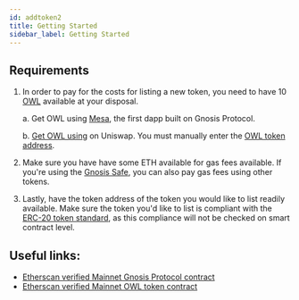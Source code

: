 ```yaml
---
id: addtoken2
title: Getting Started
sidebar_label: Getting Started
---
```


## Requirements
1. In order to pay for the costs for listing a new token, you need to have 10 [OWL](https://blog.gnosis.pm/owl-token-use-cases-6094027ecb37) available at your disposal.

	a. Get OWL using [Mesa](https://mesa.eth.link), the first dapp built on Gnosis Protocol.

	b. [Get OWL using](https://uniswap.exchange/swap) on Uniswap. You must manually enter the [OWL token address](https://etherscan.io/token/0x1a5f9352af8af974bfc03399e3767df6370d82e4).

2. Make sure you have have some ETH available for gas fees available. If you're using the [Gnosis Safe](https://gnosis-safe.io), you can also pay gas fees using other tokens.
3. Lastly, have the token address of the token you would like to list readily available. Make sure the token you'd like to list is compliant with the [ERC-20 token standard](https://github.com/ethereum/EIPs/blob/master/EIPS/eip-20.md), as this compliance will not be checked on smart contract level.

## Useful links:
* [Etherscan verified Mainnet Gnosis Protocol contract](https://etherscan.io/address/0x6f400810b62df8e13fded51be75ff5393eaa841f)
* [Etherscan verified Mainnet OWL token contract](https://etherscan.io/token/0x1a5f9352af8af974bfc03399e3767df6370d82e4)


